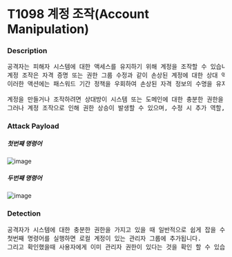 # T1098 계정 조작(Account Manipulation)

### Description
<pre>공격자는 피해자 시스템에 대한 액세스를 유지하기 위해 계정을 조작할 수 있습니다.
계정 조작은 자격 증명 또는 권한 그룹 수정과 같이 손상된 계정에 대한 상대 액세스 권한을 유지하는 모든 작업으로 구성될 수 있습니다.
이러한 액션에는 패스워드 기간 정책을 우회하여 손상된 자격 정보의 수명을 유지하기 위한 반복적인 패스워드 업데이트 실행 등 보안 정책을 전복하기 위한 계정 액티비티도 포함될 수 있습니다.

계정을 만들거나 조작하려면 상대방이 시스템 또는 도메인에 대한 충분한 권한을 가지고 있어야 합니다.
그러나 계정 조작으로 인해 권한 상승이 발생할 수 있으며, 수정 시 추가 역할, 권한 또는 더 높은 권한의 유효한 계정에 대한 액세스 권한이 부여될 수 있습니다.</pre>

### Attack Payload
##### 첫번째 명령어
![image](https://user-images.githubusercontent.com/82322413/178017781-6dead82c-2fda-483b-8d9b-b1ff8b581914.png)
##### 두번째 명령어
![image](https://user-images.githubusercontent.com/82322413/178017903-9823a8e9-319b-4ffe-a4b4-1dda6cd38ee3.png)

### Detection
<pre>공격자가 시스템에 대한 충분한 권한을 가지고 있을 때 일반적으로 쉽게 잡을 수 있는 지속성을 위한 방법이지만 여전히 효과적인 방법은 시스템의 권한을 변경하는 것입니다. 
첫번째 명령어를 실행하면 로컬 계정이 있는 관리자 그룹에 추가됩니다. 
그리고 확인했을때 사용자에게 이미 관리자 권한이 있다는 것을 확인 할 수 있습니다.</pre>
